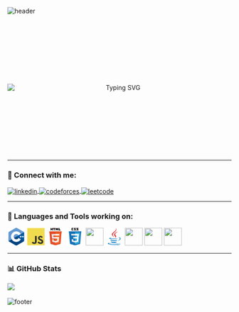 ![header](https://capsule-render.vercel.app/api?type=waving&height=300&color=gradient&customColorList=18&text=Welcome%20to%20my%20GitHub!%20&textBg=false&fontSize=50&animation=twinkling&fontColor=ffffff)

<div align="center" style="display: flex; justify-content: center; align-items: center; height: 300px; width: 100%; overflow: hidden;">   
  <img
    src="https://readme-typing-svg.herokuapp.com?font=Pacifico&size=30&duration=3000&pause=1000&color=FFB6C1&center=true&vCenter=true&width=800&lines=Welcome+I+am+Rana+Tarek+Ahmed+💻;Fullstack+Developer+%F0%9F%8C%9F;Passionate+about+Coding+and+Design+%F0%9F%93%90"
    alt="Typing SVG"
    style="width: 100%; max-width: 900px; height: auto; text-align: center;"
  />
</div>

---

### 🌸 Connect with me:
<p align="left"> 
  <a href="https://linkedin.com/in/rana-tarek-ahmed-7b53972b7" target="blank">
    <img align="center" src="https://cdn-icons-png.flaticon.com/512/174/174857.png" alt="linkedin" height="30" width="30" />
  </a>
  <a href="https://codeforces.com/profile/RanaTarekAhmed" target="blank">
    <img align="center" src="https://encrypted-tbn0.gstatic.com/images?q=tbn:ANd9GcQFtDsTEfs3adnrB-FjulnTaSH6mMoP_7ea_g&s" alt="codeforces" height="30" width="30" />
  </a>
  <a href="https://www.leetcode.com/RanaTarek" target="blank">
    <img align="center" src="https://cdn.iconscout.com/icon/free/png-256/free-leetcode-3521542-2944960.png" alt="leetcode" height="30" width="30" />
  </a>
</p>

---

### 💖 Languages and Tools working on:
<p align="left"> 
  <a href="#"><img src="https://raw.githubusercontent.com/devicons/devicon/master/icons/cplusplus/cplusplus-original.svg" width="40" height="40" /></a>
  <a href="#"><img src="https://raw.githubusercontent.com/devicons/devicon/master/icons/javascript/javascript-original.svg" width="40" height="40" /></a>
  <a href="#"><img src="https://raw.githubusercontent.com/devicons/devicon/master/icons/html5/html5-original-wordmark.svg" width="40" height="40" /></a>
  <a href="#"><img src="https://raw.githubusercontent.com/devicons/devicon/master/icons/css3/css3-original-wordmark.svg" width="40" height="40" /></a>
  <a href="#"><img src="https://cdn.worldvectorlogo.com/logos/django.svg" width="40" height="40" /></a>
  <a href="#"><img src="https://raw.githubusercontent.com/devicons/devicon/master/icons/java/java-original.svg" width="40" height="40" /></a>
  <a href="#"><img src="https://upload.wikimedia.org/wikipedia/commons/0/0b/Qt_logo_2016.svg" width="40" height="40" /></a>
  <a href="#"><img src="https://www.vectorlogo.zone/logos/figma/figma-icon.svg" width="40" height="40" /></a>
  <a href="#"><img src="https://www.svgrepo.com/show/303229/microsoft-sql-server-logo.svg" width="40" height="40" /></a>
</p>

---

### 📊 GitHub Stats<p align="left">
<img src="https://github-readme-stats.vercel.app/api/top-langs/?username=RanaTarekAhmed&layout=compact&theme=transparent" />




![footer](https://capsule-render.vercel.app/api?type=waving&height=150&color=gradient&customColorList=18&section=footer)






<!--
**RanaTarekAhmed/ranatarekahmed** is a ✨ _special_ ✨ repository because its `README.md` (this file) appears on your GitHub profile.

Here are some ideas to get you started:

- 🔭 I’m currently working on ...
- 🌱 I’m currently learning ...
- 👯 I’m looking to collaborate on ...
- 🤔 I’m looking for help with ...
- 💬 Ask me about ...
- 📫 How to reach me: ...
- 😄 Pronouns: ...
- ⚡ Fun fact: ...
-->
